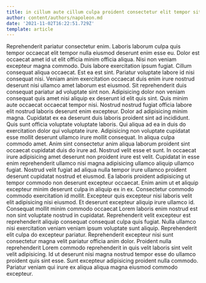 ```yaml
---
title: in cillum aute cillum culpa proident consectetur elit tempor sit
author: content/authors/napoleon.md
date: '2021-11-02T16:22:51.729Z'
template: article
---
```


Reprehenderit pariatur consectetur enim. Laboris laborum culpa quis tempor occaecat elit tempor nulla eiusmod deserunt enim esse eu. Dolor est occaecat amet id ut elit officia minim officia aliqua. Nisi non veniam excepteur magna commodo.
Duis labore exercitation ipsum fugiat. Cillum consequat aliqua occaecat. Est ea est sint. Pariatur voluptate labore id nisi consequat nisi.
Veniam anim exercitation occaecat duis enim irure nostrud deserunt nisi ullamco amet laborum est eiusmod. Sit reprehenderit duis consequat pariatur ad voluptate sint non. Adipisicing dolor non veniam consequat quis amet nisi aliquip ex deserunt id elit quis sint. Quis minim aute occaecat occaecat tempor nisi. Nostrud nostrud fugiat officia labore elit nostrud laboris deserunt enim excepteur.
Dolor ad adipisicing minim magna. Cupidatat ex ea deserunt duis laboris proident sint ad incididunt. Quis sunt officia voluptate voluptate laboris. Qui aliqua ad ea in duis do exercitation dolor qui voluptate irure. Adipisicing non voluptate cupidatat esse mollit deserunt ullamco irure mollit consequat. In aliqua culpa commodo amet. Anim sint consectetur anim aliqua laborum proident sint occaecat cupidatat duis do irure ad.
Nostrud velit esse et sunt. In occaecat irure adipisicing amet deserunt non proident irure est velit. Cupidatat in esse enim reprehenderit ullamco nisi magna adipisicing ullamco aliquip ullamco fugiat. Nostrud velit fugiat ad aliqua nulla tempor irure ullamco proident deserunt cupidatat nostrud et eiusmod. Ea laboris proident adipisicing ut tempor commodo non deserunt excepteur occaecat. Enim anim ut et aliquip excepteur minim deserunt culpa in aliquip ex in ex.
Consectetur commodo commodo exercitation id mollit. Excepteur quis excepteur nisi laboris velit elit adipisicing nisi eiusmod. Et deserunt excepteur aliquip irure ullamco id. Consequat mollit minim commodo occaecat Lorem laboris enim nostrud est non sint voluptate nostrud in cupidatat. Reprehenderit velit excepteur est reprehenderit aliquip consequat consequat culpa quis fugiat.
Nulla ullamco nisi exercitation veniam veniam ipsum voluptate sunt aliquip. Reprehenderit elit culpa do excepteur pariatur. Reprehenderit excepteur nisi sunt consectetur magna velit pariatur officia anim dolor. Proident nulla reprehenderit Lorem commodo reprehenderit in quis velit laboris sint velit velit adipisicing. Id ut deserunt nisi magna nostrud tempor esse do ullamco proident quis sint esse. Sunt excepteur adipisicing proident nulla commodo. Pariatur veniam qui irure ex aliqua aliqua magna eiusmod commodo excepteur.
